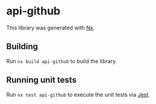 # api-github

This library was generated with [Nx](https://nx.dev).

## Building

Run `nx build api-github` to build the library.

## Running unit tests

Run `nx test api-github` to execute the unit tests via [Jest](https://jestjs.io).
